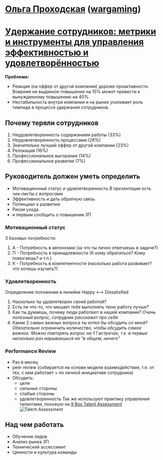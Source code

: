 # [Ольга Проходская](https://teamleadconf.ru/moscow/2019/author/6896) ([wargaming](https://wargaming.com/))
# [Удержание сотрудников: метрики и инструменты для управления эффективностью и удовлетворённостью](https://teamleadconf.ru/moscow/2019/abstracts/4497)

**Проблема:**
- Реакция (на оффер от другой компании) дороже проактивности. Вовремя не выданное повышение на 15% может привести к вынужденному повышению на 40%.
- Нестабильность внутри компании и на рынке усиливает роль тимлида в процессе удержания сотрудников.

## Почему теряли сотрудников
1. Неудовлетворенность содержанием работы (33%)
2. Неудовлетворенность процессами (28%)
3. Значительно лучший оффер от другой компании (23%)
4. Релокация (16%)
5. Профессиональное выгорание (14%)
6. Профессиональное развитие (7%)

## Руководитель должен уметь определить
- Мотивационный статус и удовлетворенность _В презентации есть чек-листы с вопросами_
- Эффективность и дать обратную связь
- Потенциал к развитию
- Риски ухода
- и первым сообщить о повышении ЗП

### Мотивационный статус
3 базовых потребности:
1. А - Потребность в автономии (за что ты лично отвечаешь в задаче?)
2. П - Потребность в принадлежности (К кому обратиться? Кому помогаешь? и т.п.)
3. К - Потребность в компетентности (насколько работа развивает? что хочешь изучить?)

### Удовлетворенность
Определение положения в линейке Happy <--> Dissatisfied
1. Насколько ты удовлетворен своей работой?
2. Есть ли что-то, что мешает тебе выполнять твою работу лучше?
3. Как ты думаешь, почему люди работают в нашей компании? _Очень полезный вопрос, сотрудник расскажет про себя_
4. Какие 2 самых важных вопроса ты хотел бы обсудить со мной? _Обязательно ограничить количество, чтобы обсудить самое важное. Можно повторять вопрос на 1:1 встречах, т.к. в первые несколько раз нарываешься на "в общем, ничего"_

### Performance Review
- Раз в месяц
- peer review (собирается на основе модели взаимодействия, т.е. от тех, с кем работает + по личной инициативе сотрудника)
- Обсудить: 
    - цели
    - сильные стороны
    - слабые стороны
    - удовлетворенность
Так же используют практику управления талантами, похожую на [9 Box Talent Assessment](http://www.congruentpaths.com/resources-tools/9-box/)
![Talent Assessment](https://i2.wp.com/www.congruentpaths.com/wp-content/uploads/9-BOX.png?w=1030 "см. congruentpaths")  

## Над чем работать
- Обучение лидов
- Анализ рынка ЗП
- Технический ассессмент
- Ценности и культура команды


